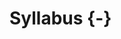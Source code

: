 
# Syllabus {-}

<object data="assets/Syllabus_Causal_Inference_3900.pdf" type="application/pdf" width="100%" height="100%"> 
</object>

